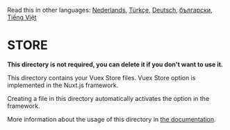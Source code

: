 Read this in other languages: [Nederlands](READMEnl.md), [Türkçe](READMEtr.md), [Deutsch](READMEde.md), [български](READMEbg.md), [Tiếng Việt](READMEvi.md)

# STORE

**This directory is not required, you can delete it if you don't want to use it.**

This directory contains your Vuex Store files.
Vuex Store option is implemented in the Nuxt.js framework.

Creating a file in this directory automatically activates the option in the framework.

More information about the usage of this directory in [the documentation](https://nuxtjs.org/guide/vuex-store).

